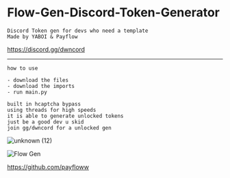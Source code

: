 # Flow-Gen-Discord-Token-Generator
```
Discord Token gen for devs who need a template
Made by YABOI & Payflow
```
https://discord.gg/dwncord
________________________________

```
how to use
```
```
- download the files 
- download the imports
- run main.py
```
```
built in hcaptcha bypass
using threads for high speeds
it is able to generate unlocked tokens
just be a good dev u skid
join gg/dwncord for a unlocked gen
```


![unknown (12)](https://user-images.githubusercontent.com/89107550/180576806-f9a0bb93-22d9-4f24-b999-83e7dead1da3.png)


![Flow Gen](https://user-images.githubusercontent.com/89107550/180579021-4dc4741f-7381-4130-b9e4-808058504bb1.gif)

https://github.com/payfloww
